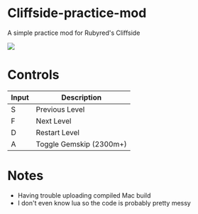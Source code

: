 # Cliffside-practice-mod
A simple practice mod for Rubyred's Cliffside

<img src="https://github.com/uShldGetCeleste/Cliffside-practice-mod/blob/main/preview.gif?raw=true">

# Controls
| Input | Description |
| ----- | ----------- |
| S | Previous Level |
| F | Next Level |
| D | Restart Level |
| A | Toggle Gemskip (2300m+) |

# Notes
- Having trouble uploading compiled Mac build
- I don't even know lua so the code is probably pretty messy
